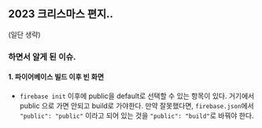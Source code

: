 ## 2023 크리스마스 편지..

(일단 생략)


### 하면서 알게 된 이슈.
#### 1. 파이어베이스 빌드 이후 빈 화면
- `firebase init` 이후에 public을 default로 선택할 수 있는 항목이 있다. 거기에서 public 으로 가면 안되고 build로 가야한다. 만약 잘못했다면, `firebase.json`에서 `"public": "public"` 이라고 되어 있는 것을 `"public": "build"`로 바꿔야 한다.
